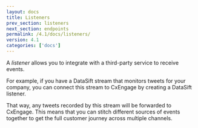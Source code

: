 ```yaml
---
layout: docs
title: Listeners
prev_section: listeners
next_section: endpoints
permalink: /4.1/docs/listeners/
version: 4.1
categories: ['docs']
---
```


A *listener* allows you to integrate with a third-party service to
receive events.

For example, if you have a DataSift stream that monitors tweets for your
company, you can connect this stream to CxEngage by creating a DataSift listener.

That way, any tweets recorded by this stream will be forwarded to CxEngage.
This means that you can stitch different sources of events together to get the
full customer journey across multiple channels.
